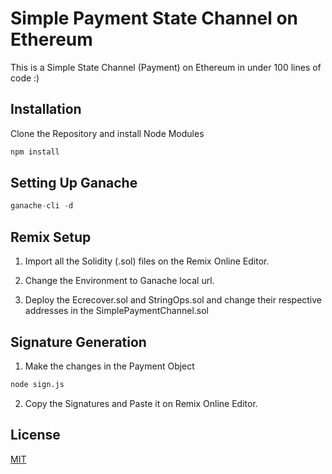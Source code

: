 # Simple Payment State Channel on Ethereum

This is a Simple State Channel (Payment) on Ethereum in under 100 lines of code :)

## Installation

Clone the Repository and install Node Modules

```bash
npm install
```

## Setting Up Ganache


```python
ganache-cli -d
```

## Remix Setup
1) Import all the Solidity (.sol) files on the Remix Online Editor.

2) Change the Environment to Ganache local url.

3) Deploy the Ecrecover.sol and StringOps.sol and change their respective addresses in the SimplePaymentChannel.sol

## Signature Generation
1) Make the changes in the Payment Object

```python
node sign.js
```
2) Copy the Signatures and Paste it on Remix Online Editor.
 

## License
[MIT](https://choosealicense.com/licenses/mit/)